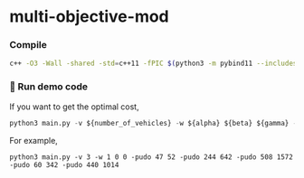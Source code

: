 # multi-objective-mod

### Compile
```bash
c++ -O3 -Wall -shared -std=c++11 -fPIC $(python3 -m pybind11 --includes) astar.h astar.cpp planner.cpp -o planner.so
```

### :runner: Run demo code
If you want to get the optimal cost,
```python
python3 main.py -v ${number_of_vehicles} -w ${alpha} ${beta} ${gamma} -pudo ${pickup_location_1} ${dropoff_location_1} -pudo ${pickup_location_2} ${dropoff_location_2}
```
For example,
```python3
python3 main.py -v 3 -w 1 0 0 -pudo 47 52 -pudo 244 642 -pudo 508 1572 -pudo 60 342 -pudo 440 1014
```